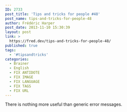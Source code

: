 ```yaml
---
ID: 2733
post_title: 'Tips and tricks for people #48'
post_name: tips-and-tricks-for-people-48
author: Frédéric Harper
post_date: 2013-11-10 15:30:39
layout: post
link: >
  https://fred.dev/tips-and-tricks-for-people-48/
published: true
tags:
  - '#tipsandtricks'
categories:
  - Brainer
  - English
  - FIX ANTIDOTE
  - FIX IMAGE
  - FIX LANGUAGE
  - FIX TAGS
  - FIX URL
---
```

There is nothing more useful than generic error messages.